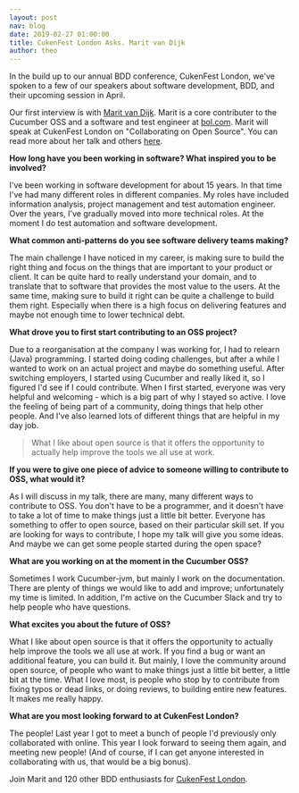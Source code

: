```yaml
---
layout: post
nav: blog
date: 2019-02-27 01:00:00
title: CukenFest London Asks. Marit van Dijk
author: theo
---
```


In the build up to our annual BDD conference, CukenFest London, we've spoken to a few of our speakers about software development, BDD, and their upcoming session in April. 

Our first interview is with [Marit van Dijk](https://twitter.com/MaritvanDijk77). Marit is a core contributer to the Cucumber OSS and a software and test engineer at [bol.com](https://bol.com). Marit will speak at CukenFest London on "Collaborating on Open Source". You can read more about her talk and others [here](http://cukenfest.cucumber.io#talks).

**How long have you been working in software? What inspired you to be involved?**

I've been working in software development for about 15 years. In that time I've had many different roles in different companies. My roles have included information analysis, project management and test automation engineer. Over the years, I've gradually moved into more technical roles. At the moment I do test automation and software development.

**What common anti-patterns do you see software delivery teams making?**

The main challenge I have noticed in my career, is making sure to build the right thing and focus on the things that are important to your product or client. It can be quite hard to really understand your domain, and to translate that to software that provides the most value to the users. 
At the same time, making sure to build it right can be quite a challenge to build them right. Especially when there is a high focus on delivering features and maybe not enough time to lower technical debt.

**What drove you to first start contributing to an OSS project?**

Due to a reorganisation at the company I was working for, I had to relearn (Java) programming. I started doing coding challenges, but after a while I wanted to work on an actual project and maybe do something useful. After switching employers, I started using Cucumber and really liked it, so I figured I'd see if I could contribute. When I first started, everyone was very helpful and welcoming - which is a big part of why I stayed so active. I love the feeling of being part of a community, doing things that help other people. And I've also learned lots of different things that are helpful in my day job.

> What I like about open source is that it offers the opportunity to actually help improve the tools we all use at work.

**If you were to give one piece of advice to someone willing to contribute to OSS, what would it?**

As I will discuss in my talk, there are many, many different ways to contribute to OSS. You don't have to be a programmer, and it doesn't have to take a lot of time to make things just a little bit better. Everyone has something to offer to open source, based on their particular skill set. If you are looking for ways to contribute, I hope my talk will give you some ideas. And maybe we can get some people started during the open space?

**What are you working on at the moment in the Cucumber OSS?**

Sometimes I work Cucumber-jvm, but mainly I work on the documentation. There are plenty of things we would like to add and improve; unfortunately my time is limited. In addition, I'm active on the Cucumber Slack and try to help people who have questions.

**What excites you about the future of OSS?**

What I like about open source is that it offers the opportunity to actually help improve the tools we all use at work. If you find a bug or want an additional feature, you can build it. But mainly, I love the community around open source, of people who want to make things just a little bit better, a little bit at the time. What I love most, is people who stop by to contribute from fixing typos or dead links, or doing reviews, to building entire new features. It makes me really happy. 

**What are you most looking forward to at CukenFest London?**

The people! Last year I got to meet a bunch of people I'd previously only collaborated with online. This year I look forward to seeing them again, and meeting new people! (And of course, if I can get anyone interested in collaborating with us, that would be a big bonus).

Join Marit and 120 other BDD enthusiasts for [CukenFest London](http://cukenfest.cucumber.io). 
